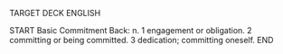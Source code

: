 TARGET DECK
ENGLISH

START
Basic
Commitment
Back: n. 1 engagement or obligation. 2 committing or being committed. 3 dedication; committing oneself.
END
